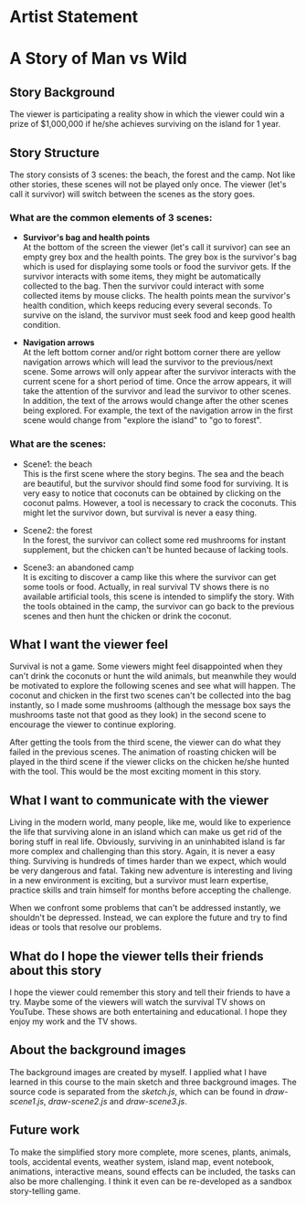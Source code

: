# Artist Statement

# A Story of Man vs Wild

## Story Background
The viewer is participating a reality show in which the viewer could win a prize of $1,000,000 if he/she achieves surviving on the island for 1 year. 

## Story Structure
The story consists of 3 scenes: the beach, the forest and the camp. Not like other stories, these scenes will not be played only once. The viewer (let's call it survivor) will switch between the scenes as the story goes.

### What are the common elements of 3 scenes:
* **Survivor's bag and health points**  
At the bottom of the screen the viewer (let's call it survivor) can see an empty grey box and the health points. The grey box is the survivor's bag which is used for displaying some tools or food the survivor gets. If the survivor interacts with some items, they might be automatically collected to the bag. Then the survivor could interact with some collected items by mouse clicks. The health points mean the survivor's health condition, which keeps reducing every several seconds. To survive on the island, the survivor must seek food and keep good health condition.  

* **Navigation arrows**  
At the left bottom corner and/or right bottom corner there are yellow navigation arrows which will lead the survivor to the previous/next scene. Some arrows will only appear after the survivor interacts with the current scene for a short period of time. Once the arrow appears, it will take the attention of the survivor and lead the survivor to other scenes. In addition, the text of the arrows would change after the other scenes being explored. For example, the text of the navigation arrow in the first scene would change from "explore the island" to "go to forest".  

### What are the scenes:
* Scene1: the beach  
This is the first scene where the story begins. The sea and the beach are beautiful, but the survivor should find some food for surviving. It is very easy to notice that coconuts can be obtained by clicking on the coconut palms. However, a tool is necessary to crack the coconuts. This might let the survivor down, but survival is never a easy thing.  

* Scene2: the forest  
In the forest, the survivor can collect some red mushrooms for instant supplement, but the chicken can't be hunted because of lacking tools.  

* Scene3: an abandoned camp  
It is exciting to discover a camp like this where the survivor can get some tools or food. Actually, in real survival TV shows there is no available artificial tools, this scene is intended to simplify the story. With the tools obtained in the camp, the survivor can go back to the previous scenes and then hunt the chicken or drink the coconut.  

## What I want the viewer feel
Survival is not a game. Some viewers might feel disappointed when they can't drink the coconuts or hunt the wild animals, but meanwhile they would be motivated to explore the following scenes and see what will happen. The coconut and chicken in the first two scenes can't be collected into the bag instantly, so I made some mushrooms (although the message box says the mushrooms taste not that good as they look) in the second scene to encourage the viewer to continue exploring.  

After getting the tools from the third scene, the viewer can do what they failed in the previous scenes. The animation of roasting chicken will be played in the third scene if the viewer clicks on the chicken he/she hunted with the tool. This would be the most exciting moment in this story. 


## What I want to communicate with the viewer
Living in the modern world, many people, like me, would like to experience the life that surviving alone in an island which can make us get rid of the boring stuff in real life. Obviously, surviving in an uninhabited island is far more complex and challenging than this story. Again, it is never a easy thing. Surviving is hundreds of times harder than we expect, which would be very dangerous and fatal. Taking new adventure is interesting and living in a new environment is exciting, but a survivor must learn expertise, practice skills and train himself for months before accepting the challenge.  

When we confront some problems that can't be addressed instantly, we shouldn't be depressed. Instead, we can explore the future and try to find ideas or tools that resolve our problems.  

## What do I hope the viewer tells their friends about this story
I hope the viewer could remember this story and tell their friends to have a try. Maybe some of the viewers will watch the survival TV shows on YouTube. These shows are both entertaining and educational. I hope they enjoy my work and the TV shows.

## About the background images
The background images are created by myself. I applied what I have learned in this course to the main sketch and three background images. The source code is separated from the *sketch.js*, which can be found in *draw-scene1.js*, *draw-scene2.js* and *draw-scene3.js*.  

## Future work
To make the simplified story more complete, more scenes, plants, animals, tools, accidental events, weather system, island map, event notebook, animations, interactive means, sound effects can be included, the tasks can also be more challenging. I think it even can be re-developed as a sandbox story-telling game.
